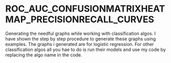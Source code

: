 # ROC_AUC_CONFUSIONMATRIXHEATMAP_PRECISIONRECALL_CURVES
Generating the needful graphs while working with classification algos. I have shown the step by step procedure to generate these graphs using examples. The graphs i generated are for logistic regression. For other classification algos all you hae to do is run their models and use my code by replacing the algo name in the code. 
